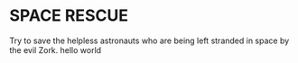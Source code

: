 # SPACE RESCUE

Try to save the helpless astronauts who are being left stranded in space by the evil Zork. hello world